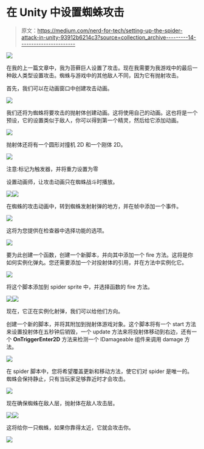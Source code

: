 # 在 Unity 中设置蜘蛛攻击

> 原文：<https://medium.com/nerd-for-tech/setting-up-the-spider-attack-in-unity-93912b6214c3?source=collection_archive---------14----------------------->

![](img/77fe21c4ee51868920a54a22f28035f7.png)

在我的上一篇文章中，我为苔藓巨人设置了攻击。现在我需要为我游戏中的最后一种敌人类型设置攻击。蜘蛛与游戏中的其他敌人不同，因为它有抛射攻击。

首先，我们可以在动画窗口中创建攻击动画。

![](img/3bae02f533c7a0b8109d681e5a40bb44.png)

我们还将为蜘蛛将要攻击的抛射体创建动画。这将使用自己的动画。这也将是一个预设，它的设置类似于敌人，你可以得到第一个精灵，然后给它添加动画。

![](img/7681398a0af6e5e48e73f79e4fba71d3.png)

抛射体还将有一个圆形对撞机 2D 和一个刚体 2D。

![](img/3e8e75802f3206e5be48ddc51e406b19.png)

注意:标记为触发器，并将重力设置为零

设置动画师，让攻击动画只在蜘蛛战斗时播放。

![](img/2e437a9b3d6c4f2cdfeeaaa1af1afa09.png)![](img/a104c4f5625de22a1ba0327bbf06074b.png)

在蜘蛛的攻击动画中，转到蜘蛛发射射弹的地方，并在帧中添加一个事件。

![](img/ede40828acf0113162ebc2c10f6b4607.png)

这将为您提供在检查器中选择功能的选项。

![](img/fd1c9e68f0cfa08153f2dd6aeccc00d8.png)

要为此创建一个函数，创建一个新脚本，并向其中添加一个 fire 方法。这将是你如何实例化弹丸。您还需要添加一个对投射体的引用，并在方法中实例化它。

![](img/52be1edde65f8ea3d50b3cec97566be0.png)

将这个脚本添加到 spider sprite 中，并选择函数的 fire 方法。

![](img/5b4139705c6fabd18c63efda8963f85f.png)![](img/0a466839f86abbaa07e3ecec43de1f21.png)

现在，它正在实例化射弹，我们可以给他们方向。

创建一个新的脚本，并将其附加到抛射体游戏对象。这个脚本将有一个 start 方法来设置投射体在五秒钟后销毁，一个 update 方法来将投射体移动到右边，还有一个 **OnTriggerEnter2D** 方法来检测一个 IDamageable 组件来调用 damage 方法。

![](img/131a5dd8f96779dd82148c7e86d0b1b5.png)

在 spider 脚本中，您将希望覆盖更新和移动方法，使它们对 spider 是唯一的。蜘蛛会保持静止，只有当玩家足够靠近时才会攻击。

![](img/80084d86c6479134bbd73ddbe74701c8.png)

现在确保蜘蛛在敌人层，抛射体在敌人攻击层。

![](img/44032e8c104c46335a0b4b39590ec19d.png)![](img/f4a1be8bbd429b27610d783075c6e858.png)

这将给你一只蜘蛛，如果你靠得太近，它就会攻击你。

![](img/58659edd383fe6c49aa8ac3adb7cc0b2.png)